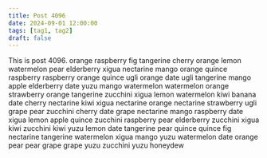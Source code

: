```yaml
---
title: Post 4096
date: 2024-09-01 12:00:00
tags: [tag1, tag2]
draft: false
---
```

This is post 4096.
orange
raspberry
fig
tangerine
cherry
orange
lemon
watermelon
pear
elderberry
xigua
nectarine
mango
orange
quince
raspberry
raspberry
orange
quince
ugli
orange
date
ugli
tangerine
mango
apple
elderberry
date
yuzu
mango
watermelon
watermelon
orange
strawberry
orange
tangerine
zucchini
xigua
lemon
watermelon
kiwi
banana
date
cherry
nectarine
kiwi
xigua
nectarine
orange
nectarine
strawberry
ugli
grape
pear
zucchini
cherry
date
grape
nectarine
mango
raspberry
date
xigua
lemon
apple
quince
zucchini
raspberry
pear
elderberry
zucchini
xigua
kiwi
zucchini
kiwi
yuzu
lemon
date
tangerine
pear
quince
quince
fig
nectarine
tangerine
watermelon
xigua
mango
yuzu
watermelon
date
orange
pear
pear
grape
grape
yuzu
zucchini
yuzu
honeydew

